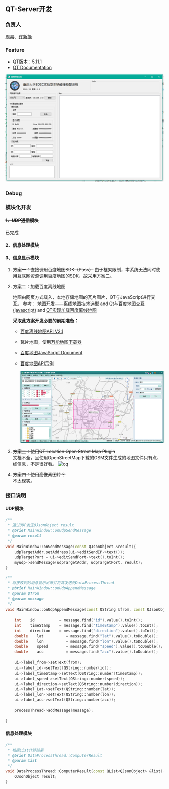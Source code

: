 ## QT-Server开发

### 负责人

[周易](https://github.com/Eva-zhouyi)、[许新操](https://github.com/neardws)

### Feature

- QT版本：5.11.1
- [QT Documentation](http://doc.qt.io/qt-5/)

![ui_v0.1](image/ui_v0.1.png)

### Debug

### 模块化开发

#### ~~1、UDP通信模块~~

已完成

#### 2、信息处理模块

#### 3、信息显示模块

1. ~~方案一：直接调用百度地图SDK（Pass）~~
   由于框架限制，本系统无法同时使用互联网资源调用百度地图的SDK，故采用方案二。

2. 方案二：加载百度离线地图

   地图由网页方式载入，本地存储地图的瓦片图片，QT与JavaScript进行交互。
   参考： [地图开发——离线地图技术选型](http://lixuanqi.me/2018/02/27/%E5%9C%B0%E5%9B%BE%E5%BC%80%E5%8F%91%E2%80%94%E2%80%94%E7%A6%BB%E7%BA%BF%E5%9C%B0%E5%9B%BE%E6%8A%80%E6%9C%AF%E9%80%89%E5%9E%8B/) and [Qt与百度地图交互(javascript)](http://kevinlq.com/2017/05/16/Qt_and_baiduMap_interaction/) and [QT实现加载百度离线地图](https://blog.csdn.net/john_kai/article/details/80290072)

   **采取此方案开发必要的前期准备：**

   - [百度离线地图API V2.1](http://www.xiaoguo123.com/p/baidumap_offline_v21/)
   - 瓦片地图，使用[万能地图下载器](https://www.cnblogs.com/i-gps/archive/2012/06/09/2543332.html)
   - [百度地图JavaScript Document](http://lbsyun.baidu.com/cms/jsapi/reference/jsapi_reference.html#a0b0)
   - [百度地图API示例](http://developer.baidu.com/map/jsdemo.htm#a1_2)
     
     ![map_download](image/map_download.png)  


3. ~~方案三：使用QT Location Open Street Map Plugin~~  \
   文档不全，且使用OpenStreetMap下载的OSM文件生成的地图文件只有点、线信息，不是很好看。
   ![cq](image/cq.png)

4. ~~方案四：使用高像素图片？~~\
   不太现实。

### 接口说明

#### UDP模块

```cpp
/**
 * 通过UDP发送QJsonObject result
 * @brief MainWindow::onUdpSendMessage
 * @param result
 */
void MainWindow::onSendMessage(const QJsonObject &result){
    udpTargetAddr.setAddress(ui->editSendIP->text());
    udpTargetPort = ui->editSendPort->text().toInt();
    myudp->sendMessage(udpTargetAddr, udpTargetPort, result);
}
```

```cpp
/**
 * 将接收到的消息显示出来并将其发送到DataProcessThread
 * @brief MainWindow::onUdpAppendMessage
 * @param $from
 * @param message
 */
void MainWindow::onUdpAppendMessage(const QString &from, const QJsonObject &message){

    int    id           = message.find("id").value().toInt();
    int    timeStamp    = message.find("timeStamp").value().toInt();
    int    direction    = message.find("direction").value().toInt();
    double    lat          = message.find("lat").value().toDouble();
    double    lon          = message.find("lon").value().toDouble();
    double    speed        = message.find("speed").value().toDouble();
    double    acc          = message.find("acc").value().toDouble();

    ui->label_from->setText(from);
    ui->label_id->setText(QString::number(id));
    ui->label_timeStamp->setText(QString::number(timeStamp));
    ui->label_speed->setText(QString::number(speed));
    ui->label_direction->setText(QString::number(direction));
    ui->label_Lat->setText(QString::number(lat));
    ui->label_lon->setText(QString::number(lon));
    ui->label_acc->setText(QString::number(acc));

    processThread->addMessage(message);

}
```

#### 信息处理模块

```cpp
/**
 * 根据List计算结果
 * @brief DataProcessThread::ComputerResult
 * @param list
 */
void DataProcessThread::ComputerResult(const QList<QJsonObject> &list){
    QJsonObject result;
}
```

